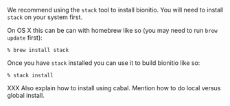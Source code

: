 We recommend using the `stack` tool to install bionitio. You will need to install `stack` on your system first.

On OS X this can be can with homebrew like so (you may need to run `brew update` first):

```
% brew install stack
```

Once you have `stack` installed you can use it to build bionitio like so:

```
% stack install
```

XXX Also explain how to install using cabal. Mention how to do local versus global install.
